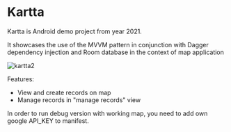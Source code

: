 
# Kartta

Kartta is Android demo project from year 2021.

It showcases the use of the MVVM pattern in conjunction with Dagger dependency injection and Room database in the context of map application

![kartta2](https://github.com/user-attachments/assets/c00c6504-1b60-4103-ba74-53dc8832d0fc)


Features:
* View and create records on map
* Manage records in "manage records" view

In order to run debug version with working map, you need to add own google API_KEY to manifest.

